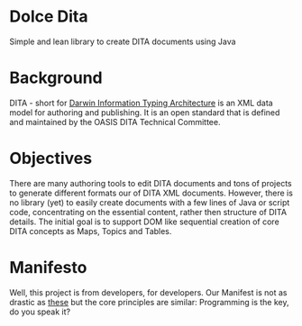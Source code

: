 # Dolce Dita
Simple and lean library to create DITA documents using Java

# Background
DITA - short for [Darwin Information Typing Architecture](https://en.wikipedia.org/wiki/Darwin_Information_Typing_Architecture "DITA on Wikipedia") is an XML data model for authoring and publishing. It is an open standard that is defined and maintained by the OASIS DITA Technical Committee.

# Objectives
There are many authoring tools to edit DITA documents and tons of projects to generate different formats our of DITA XML documents. However, there is no library (yet) to easily create documents with a few lines of Java or script code, concentrating on the essential content, rather then structure of DITA details. The initial goal is to support DOM like sequential creation of core DITA concepts as Maps, Topics and Tables.  

# Manifesto
Well, this project is from developers, for developers. Our Manifest is not as drastic as [these](http://programming-motherfucker.com/) but the core principles are similar: Programming is the key, do you speak it? 